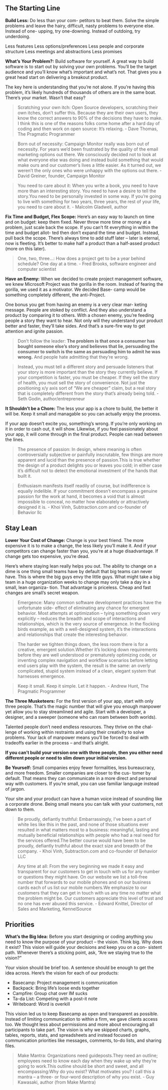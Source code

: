 ## The Starting Line

__Build Less:__ Do less than your com- petitors to beat them. Solve the simple problems and leave the hairy, difficult, nasty problems to everyone else. Instead of one- upping, try one-downing. Instead of outdoing, try underdoing.

Less features
Less options/preferences
Less people and corporate structure Less meetings and abstractions
Less promises

__What’s Your Problem?:__ Build software for yourself. A great way to build software is to start out by solving your own problems. You’ll be the target audience and you’ll know what’s important and what’s not. That gives you a great head start on delivering a breakout product.

The key here is understanding that you’re not alone. If you’re having this problem, it’s likely hundreds of thousands of others are in the same boat. There’s your market. Wasn’t that easy?

> Scratching your own itch: Open Source developers, scratching their own itches, don’t suffer this. Because they are their own users, they know the correct answers to 90% of the decisions they have to make. I think this is one of the reasons folks come home after a hard day of coding and then work on open source: It’s relaxing. - Dave Thomas, The Pragmatic Programmer

> Born out of necessity: Campaign Monitor really was born out of necessity. For years we’d been frustrated by the quality of the email marketing options out there. We consciously decided not to look at what everyone else was doing and instead build something that would make ours and our customer’s lives a little easier. As it turned out, we weren’t the only ones who were unhappy with the options out there. - David Greiner, founder, Campaign Monitor

> You need to care about it: When you write a book, you need to have more than an interesting story. You need to have a desire to tell the story.You need to be personally invested in some way. If you’re going to live with something for two years, three years, the rest of your life, you need to care about it. - Malcolm Gladwell, author 

__Fix Time and Budget, Flex Scope:__ Here’s an easy way to launch on time and on budget: keep them fixed. Never throw more time or money at a problem, just scale back the scope. If you can’t fit everything in within the time and budget allot- ted then don’t expand the time and budget. Instead, pull back the scope. There’s always time to add stuff later – later is eternal, now is fleeting. It’s better to make half a product than a half-assed product (more on this later).

> One, two, three...: How does a project get to be a year behind schedule? One day at a time. - Fred Brooks, software engineer and computer scientist

__Have an Enemy:__ When we decided to create project management software, we knew Microsoft Project was the gorilla in the room. Instead of fearing the gorilla, we used it as a motivator. We decided Base- camp would be something completely different, the anti-Project.

One bonus you get from having an enemy is a very clear mar- keting message. People are stoked by conflict. And they also understand a product by comparing it to others. With a chosen enemy, you’re feeding people a story they want to hear. Not only will they understand your product better and faster, they’ll take sides. And that’s a sure-fire way to get attention and ignite passion.

> Don’t follow the leader: __The problem is that once a consumer has bought someone else’s story and believes that lie, persuading the consumer to switch is the same as persuading him to admit he was wrong.__ And people hate admitting that they’re wrong.

> Instead, you must tell a different story and persuade listeners that your story is more important than the story they currently believe. If your competition is faster, you must be cheaper. If they sell the story of health, you must sell the story of convenience. Not just the positioning x/y axis sort of “We are cheaper” claim, but a real story that is completely different from the story that’s already being told. - Seth Godin, author/entrepreneur

__It Shouldn’t be a Chore:__ The less your app is a chore to build, the better it will be. Keep it small and managable so you can actually enjoy the process.

If your app doesn’t excite you, something’s wrong. If you’re only working on it in order to cash out, it will show. Likewise, if you feel passionately about your app, it will come through in the final product. People can read between the lines.

> The presence of passion: In design, where meaning is often controversially subjective or painfully inscrutable, few things are more apparent and lucid than the presence of passion.This is true whether the design of a product delights you or leaves you cold; in either case it’s difficult not to detect the emotional investment of the hands that built it.

> Enthusiasm manifests itself readily of course, but indifference is equally indelible. If your commitment doesn’t encompass a genuine passion for the work at hand, it becomes a void that is almost impossible to conceal, no matter how elaborately or attractively designed it is. - Khoi Vinh, Subtraction.com and co-founder of Behavior llc

## Stay Lean

__Lower Your Cost of Change:__ Change is your best friend. The more expensive it is to make a change, the less likely you’ll make it. And if your competitors can change faster than you, you’re at a huge disadvantage. If change gets too expensive, you’re dead.

Here’s where staying lean really helps you out. The ability to change on a dime is one thing small teams have by default that big teams can never have. This is where the big guys envy the little guys. What might take a big team in a huge organization weeks to change may only take a day in a small, lean organiza- tion. That advantage is priceless. Cheap and fast changes are small’s secret weapon.

> Emergence: Many common software development practices have the unfortunate side- effect of eliminating any chance for emergent behavior. Most attempts at optimization – tying something down very explicitly – reduces the breadth and scope of interactions and relationships, which is the very source of emergence. In the flocking birds example, as with a well-designed system, it’s the interactions and relationships that create the interesting behavior. 

> The harder we tighten things down, the less room there is for a creative, emergent solution.Whether it’s locking down requirements before
they are well understood or prematurely optimizing code, or inventing complex navigation and workflow scenarios before letting end users play with the system, the result is the same: an overly complicated, stupid system instead of a clean, elegant system that harnesses emergence.

> Keep it small. Keep it simple. Let it happen. - Andrew Hunt, The Pragmatic Programmer

__The Three Musketeers:__ For the first version of your app, start with only three people. That’s the magic number that will give you enough manpower yet allow you to stay streamlined and agile. Start with a developer, a designer, and a sweeper (someone who can roam between both worlds).

Talented people don’t need endless resources. They thrive on the chal- lenge of working within restraints and using their creativity to solve problems. Your lack of manpower means you’ll be forced to deal with tradeoffs earlier in the process – and that’s alright.

__If you can’t build your version one with three people, then you either need different people or need to slim down your initial version.__

__Be Yourself:__ Small companies enjoy fewer formalities, less bureaucracy, and more freedom. Smaller companies are closer to the cus- tomer by default. That means they can communicate in a more direct and personal way with customers. If you’re small, you can use familiar language instead of jargon.

Your site and your product can have a human voice instead of sounding like a corporate drone. Being small means you can talk with your customers, not down to them.

> Be proudly, defiantly truthful: Embarrassingly, I’ve been a part of white lies like this in the past, and none of those situations ever resulted in what matters most to a business: meaningful, lasting and mutually beneficial relationships with people who had a real need for the services offered.The better course would have been to be proudly, defiantly truthful about the exact size and breadth of the company. - Khoi Vinh, Subtraction.com and co-founder of Behavior LLC

> Any time at all: From the very beginning we made it easy and transparent for our customers to get in touch with us for any number or questions they might have. On our website we list a toll-free number that forwards to our mobile phones and on our business cards each of us list our mobile numbers.We emphasize to our customers that they can get in touch with us any time no matter what the problem might be. Our customers appreciate this level of trust and no one has ever abused this service. - Edward Knittel, Director of Sales and Marketing, KennelSource

## Priorities

__What’s the Big Idea:__ Before you start designing or coding anything you need
to know the purpose of your product – the vision. Think big. Why does it exist? This vision will guide your decisions and keep you on a con- sistent path. Whenever there’s a sticking point, ask, “Are we staying true to the vision?”

Your vision should be brief too. A sentence should be enough to get the idea across. Here’s the vision for each of our products:

- Basecamp: Project management is communication 
- Backpack: Bring life’s loose ends together 
- Campfire: Group chat over IM sucks
- Ta-da List: Competing with a post-it note 
- Writeboard: Word is overkill

This vision led us to keep Basecamp as open and transparent as possible. Instead of limiting communication to within a firm, we gave clients access too. We thought less about permissions and more about encouraging all participants to take part. The vision is why we skipped charts, graphs, tables, reports, stats, and spreadsheets and instead focused on communication priorities like messages, comments, to-do lists, and sharing files.

> Make Mantra: Organizations need guideposts.They need an outline; employees need to know each day when they wake up why they’re going to work.This outline should be short and sweet, and all encompassing:Why do you exist? What motivates you? I call this a mantra – a three- or four-word description of why you exist. - Guy Kawasaki, author (from Make Mantra)
